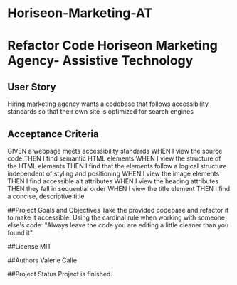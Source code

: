 # Horiseon-Marketing-AT
# Refactor Code Horiseon Marketing Agency- Assistive Technology

## User Story
Hiring marketing agency wants a codebase that follows accessibility standards
so that their own site is optimized for search engines

## Acceptance Criteria
GIVEN a webpage meets accessibility standards
WHEN I view the source code
THEN I find semantic HTML elements
WHEN I view the structure of the HTML elements
THEN I find that the elements follow a logical structure independent of styling and positioning
WHEN I view the image elements
THEN I find accessible alt attributes
WHEN I view the heading attributes
THEN they fall in sequential order
WHEN I view the title element
THEN I find a concise, descriptive title

##Project Goals and Objectives
Take the provided codebase and refactor it to make it accessible. Using the cardinal rule when working with someone else's code: "Always leave the code you are editing a little cleaner than you found it".

##License
MIT

##Authors
Valerie Calle

##Project Status
Project is finished.
